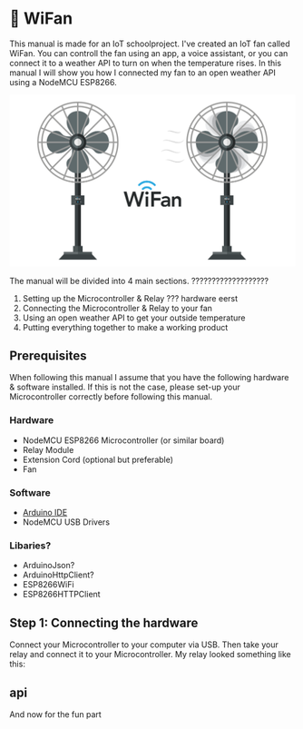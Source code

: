 # 💨 WiFan 

This manual is made for an IoT schoolproject. I've created an IoT fan called WiFan. You can controll the fan using an app, a voice assistant, or you can connect it to a weather API to turn on when the temperature rises. In this manual I will show you how I connected my fan to an open weather API using a NodeMCU ESP8266.

![](img/Bannner.png)

The manual will be divided into 4 main sections. ???????????????????
1. Setting up the Microcontroller & Relay ??? hardware eerst
2. Connecting the Microcontroller & Relay to your fan
3. Using an open weather API to get your outside temperature
4. Putting everything together to make a working product

## Prerequisites
When following this manual I assume that you have the following hardware & software installed. If this is not the case, please set-up your Microcontroller correctly before following this manual.

### Hardware
* NodeMCU ESP8266 Microcontroller (or similar board)
* Relay Module
* Extension Cord (optional but preferable)
* Fan

### Software
* [Arduino IDE](https://www.arduino.cc/en/software)
* NodeMCU USB Drivers

### Libaries?
* ArduinoJson?
* ArduinoHttpClient?
* ESP8266WiFi
* ESP8266HTTPClient

## Step 1: Connecting the hardware
Connect your Microcontroller to your computer via USB. Then take your relay and connect it to your Microcontroller. My relay looked something like this:








## api
And now for the fun part
